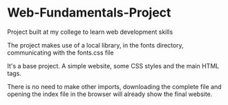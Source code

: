 # Web-Fundamentals-Project
Project built at my college to learn web development skills

The project makes use of a local library, in the fonts directory, communicating with the fonts.css file

It's a base project. A simple website, some CSS styles and the main HTML tags.

There is no need to make other imports, downloading the complete file and opening the index file in the browser will already show the final website.
